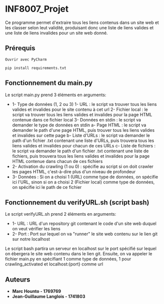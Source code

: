 # INF8007_Projet

Ce programme permet d'extraire tous les liens contenus dans un site web et les classer selon leut validité, produisant donc une liste de liens valides et une liste de liens invalides pour un site web donné.

## Prérequis

```
Ouvrir avec PyCharm

pip install requirements.txt
```

## Fonctionnement du main.py

Le script main.py prend 3 éléments en arguments:
* 1- Type de données (1, 2 ou 3)
    1- URL : le script va trouver tous les liens valides et invalides pour le site contenu à cet url
    2- Fichier local : le script va trouver tous les liens valides et invalides pour la page HTML contenue dans ce fichier local
    3- Données en stdin : le script va demander le type de données en stdin
        a- Page HTML : le script va demander le path d'une page HTML, puis trouver tous les liens valides et invalides sur cette page
        b- Liste d'URLs : le script va demander le path d'un fichier .txt contenant une liste d'URLs, puis trouvera tous les liens valides et invalides pour chacun de ces URLs
        c- Liste de fichiers : le script va demander le path d'un fichier .txt contenant une liste de fichiers, puis trouvera tous les liens valides et invalides pour la page HTML contenue dans chacun de ces fichiers
* 2- Activation du crawling (1 ou 0) : spécifie au script si on doit crawler les pages HTML, c'est-à-dire plus d'un niveau de profondeur
* 3- Données : Si on a choisi 1 (URL) comme type de données, on spécifie ici l'URL, sinon si on a choisi 2 (Fichier local) comme type de données, on spécifie ici le path de ce fichier

## Fonctionnement du verifyURL.sh (script bash)

Le script verifyURL.sh prend 2 éléments en arguments:
* 1- URL : URL d'un repository git contenant le code d'un site web duquel on veut vérifier les liens
* 2- Port : Port sur lequel on va "runner" le site web contenu sur le lien git sur notre localhost

Le script bash partira un serveur en localhost sur le port spécifié sur lequel on ébergera le site web contenu dans le lien git. Ensuite, on va appeler le fichier main.py en spécifiant 1 comme type de données, 1 pour crawling_activated et localhost:{port} comme url

## Auteurs

* **Marc Hounto - 1769769**
* **Jean-Guillaume Langlois - 1741803**

